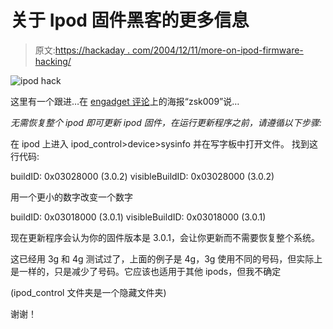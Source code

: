 # 关于 Ipod 固件黑客的更多信息

> 原文:[https://hackaday . com/2004/12/11/more-on-ipod-firmware-hacking/](https://hackaday.com/2004/12/11/more-on-ipod-firmware-hacking/)

![ipod hack](img/a9791f6867d0d42321ac10b36e4cec71.png)

这里有一个跟进…在 [engadget 评论](http://features.engadget.com/entry/1234000610023097/)上的海报“zsk009”说…

*无需恢复整个 ipod 即可更新 ipod 固件，在运行更新程序之前，请遵循以下步骤:*

在 ipod 上进入 ipod_control>device>sysinfo
并在写字板中打开文件。
找到这行代码:

buildID: 0x03028000 (3.0.2)
visibleBuildID: 0x03028000 (3.0.2)

用一个更小的数字改变一个数字

buildID: 0x03018000 (3.0.1)
visibleBuildID: 0x03018000 (3.0.1)

现在更新程序会认为你的固件版本是 3.0.1，会让你更新而不需要恢复整个系统。

这已经用 3g 和 4g 测试过了，上面的例子是 4g，3g 使用不同的号码，但实际上是一样的，只是减少了号码。它应该也适用于其他 ipods，但我不确定

(ipod_control 文件夹是一个隐藏文件夹)

谢谢！